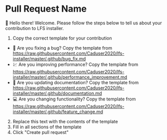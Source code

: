 # Pull Request Name

:wave: Hello there! Welcome. Please follow the steps below to tell us about your contribution to LFS installer.

1. Copy the correct template for your contribution

* :bug: Are you fixing a bug? Copy the template from <https://raw.githubusercontent.com/Caduser2020/lfs-installer/master/.github/bug_fix.md>
* :chart: Are you improving performance? Copy the template from <https://raw.githubusercontent.com/Caduser2020/lfs-installer/master/.github/performance_improvement.md>
* :memo: Are you updating documentation? Copy the template from <https://raw.githubusercontent.com/Caduser2020/lfs-installer/master/.github/documentation.md>
* :computer: Are you changing functionality? Copy the template from <https://raw.githubusercontent.com/Caduser2020/lfs-installer/master/.github/feature_change.md>

2. Replace this text with the contents of the template
3. Fill in all sections of the template
4. Click "Create pull request"
